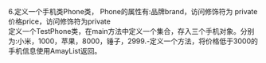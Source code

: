 6.定义一个手机类Phone类，
Phone的属性有:品牌brand，访问修饰符为 private<br>
价格price，访问修饰符为private<br>
定义一个TestPhone类，在main方法中定义一个集合，存入三个手机对象。分别为:小米，1000，苹果，8000，锤子，2999.-定义一个方法，将价格低于3000的手机信息使用AmayList返回。